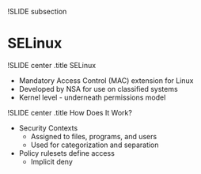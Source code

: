 !SLIDE subsection
# SELinux #

!SLIDE center
.title SELinux

* Mandatory Access Control (MAC) extension for Linux
* Developed by NSA for use on classified systems
* Kernel level - underneath permissions model

!SLIDE center
.title How Does It Work?

* Security Contexts
  * Assigned to files, programs, and users
  * Used for categorization and separation
* Policy rulesets define access
  * Implicit deny
